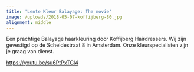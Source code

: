 ```yaml
---
title: 'Lente Kleur Balayage: The movie'
image: /uploads/2018-05-07-koffijberg-80.jpg
alignment: middle
---
```


Een prachtige Balayage haarkleuring door Koffijberg Hairdressers. Wij zijn gevestigd op de Scheldestraat 8 in Amsterdam. Onze kleurspecialisten zijn je graag van dienst.

https://youtu.be/su6PtPxTGI4